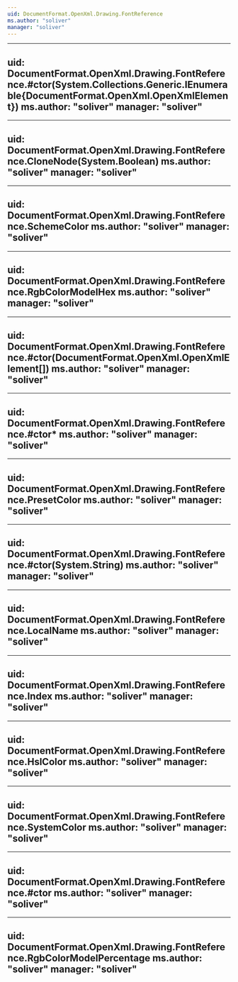```yaml
---
uid: DocumentFormat.OpenXml.Drawing.FontReference
ms.author: "soliver"
manager: "soliver"
---
```


---
uid: DocumentFormat.OpenXml.Drawing.FontReference.#ctor(System.Collections.Generic.IEnumerable{DocumentFormat.OpenXml.OpenXmlElement})
ms.author: "soliver"
manager: "soliver"
---

---
uid: DocumentFormat.OpenXml.Drawing.FontReference.CloneNode(System.Boolean)
ms.author: "soliver"
manager: "soliver"
---

---
uid: DocumentFormat.OpenXml.Drawing.FontReference.SchemeColor
ms.author: "soliver"
manager: "soliver"
---

---
uid: DocumentFormat.OpenXml.Drawing.FontReference.RgbColorModelHex
ms.author: "soliver"
manager: "soliver"
---

---
uid: DocumentFormat.OpenXml.Drawing.FontReference.#ctor(DocumentFormat.OpenXml.OpenXmlElement[])
ms.author: "soliver"
manager: "soliver"
---

---
uid: DocumentFormat.OpenXml.Drawing.FontReference.#ctor*
ms.author: "soliver"
manager: "soliver"
---

---
uid: DocumentFormat.OpenXml.Drawing.FontReference.PresetColor
ms.author: "soliver"
manager: "soliver"
---

---
uid: DocumentFormat.OpenXml.Drawing.FontReference.#ctor(System.String)
ms.author: "soliver"
manager: "soliver"
---

---
uid: DocumentFormat.OpenXml.Drawing.FontReference.LocalName
ms.author: "soliver"
manager: "soliver"
---

---
uid: DocumentFormat.OpenXml.Drawing.FontReference.Index
ms.author: "soliver"
manager: "soliver"
---

---
uid: DocumentFormat.OpenXml.Drawing.FontReference.HslColor
ms.author: "soliver"
manager: "soliver"
---

---
uid: DocumentFormat.OpenXml.Drawing.FontReference.SystemColor
ms.author: "soliver"
manager: "soliver"
---

---
uid: DocumentFormat.OpenXml.Drawing.FontReference.#ctor
ms.author: "soliver"
manager: "soliver"
---

---
uid: DocumentFormat.OpenXml.Drawing.FontReference.RgbColorModelPercentage
ms.author: "soliver"
manager: "soliver"
---
